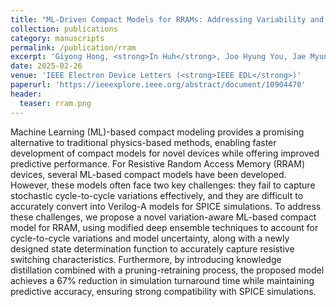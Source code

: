 ```yaml
---
title: "ML-Driven Compact Models for RRAMs: Addressing Variability and Simulation Efficiency"
collection: publications
category: manuscripts
permalink: /publication/rram
excerpt: 'Giyong Hong, <strong>In Huh</strong>, Joo Hyung You, Jae Myung Choe, Younggu Kim, Changwook Jeong'
date: 2025-02-26
venue: 'IEEE Electron Device Letters (<strong>IEEE EDL</strong>)'
paperurl: 'https://ieeexplore.ieee.org/abstract/document/10904470'
header:
  teaser: rram.png
---
```

Machine Learning (ML)-based compact modeling provides a promising alternative to traditional physics-based methods, enabling faster development of compact models for novel devices while offering improved predictive performance. For Resistive Random Access Memory (RRAM) devices, several ML-based compact models have been developed. However, these models often face two key challenges: they fail to capture stochastic cycle-to-cycle variations effectively, and they are difficult to accurately convert into Verilog-A models for SPICE simulations. To address these challenges, we propose a novel variation-aware ML-based compact model for RRAM, using modified deep ensemble techniques to account for cycle-to-cycle variations and model uncertainty, along with a newly designed state determination function to accurately capture resistive switching characteristics. Furthermore, by introducing knowledge distillation combined with a pruning-retraining process, the proposed model achieves a 67% reduction in simulation turnaround time while maintaining predictive accuracy, ensuring strong compatibility with SPICE simulations.